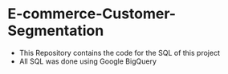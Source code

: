 # E-commerce-Customer-Segmentation
- This Repository contains the code for the SQL of this project
- All SQL was done using Google BigQuery
